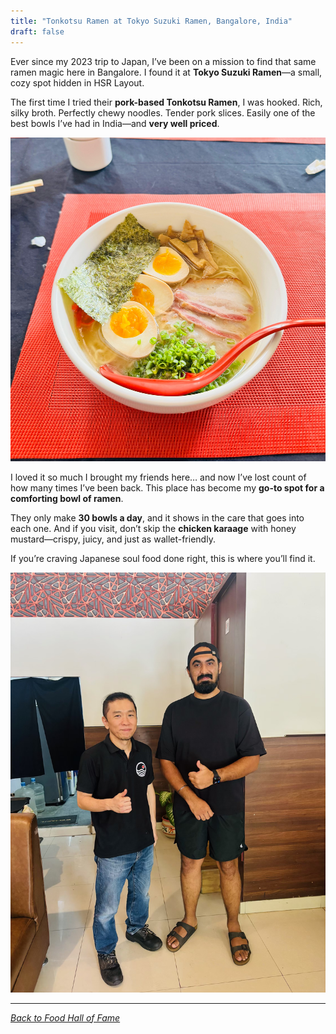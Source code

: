 ```yaml
---
title: "Tonkotsu Ramen at Tokyo Suzuki Ramen, Bangalore, India"
draft: false
---
```


Ever since my 2023 trip to Japan, I’ve been on a mission to find that same ramen magic here in Bangalore. I found it at **Tokyo Suzuki Ramen**—a small, cozy spot hidden in HSR Layout.

The first time I tried their **pork-based Tonkotsu Ramen**, I was hooked. Rich, silky broth. Perfectly chewy noodles. Tender pork slices. Easily one of the best bowls I’ve had in India—and **very well priced**.  

<picture>
  <source srcset="/images/tonkotsu-ramen-at-tokyo-suzuki-ramen-bangalore-india.webp" type="image/webp">
  <img src="/images/tonkotsu-ramen-at-tokyo-suzuki-ramen-bangalore-india.jpeg" alt="Pork-based Tonkotsu Ramen at Tokyo Suzuki Ramen, Bangalore, India" loading="lazy" decoding="async">
</picture>

I loved it so much I brought my friends here… and now I’ve lost count of how many times I’ve been back. This place has become my **go-to spot for a comforting bowl of ramen**.  

They only make **30 bowls a day**, and it shows in the care that goes into each one. And if you visit, don’t skip the **chicken karaage** with honey mustard—crispy, juicy, and just as wallet-friendly.  

If you’re craving Japanese soul food done right, this is where you’ll find it.

<picture>
  <source srcset="/images/tonkotsu-ramen-at-tokyo-suzuki-ramen-bangalore-india-2.webp" type="image/webp">
  <img src="/images/tonkotsu-ramen-at-tokyo-suzuki-ramen-bangalore-india-2.jpeg" alt="After my 10th visit, finally got to meet the chef" loading="lazy" decoding="async">
</picture>

---

*[Back to Food Hall of Fame](/food)* 